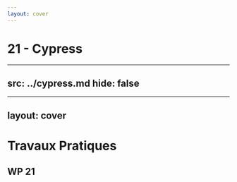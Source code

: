 ```yaml
---
layout: cover
---
```


# 21 - Cypress

---
src: ../cypress.md
hide: false
---

---
layout: cover
---

# Travaux Pratiques

## WP 21
